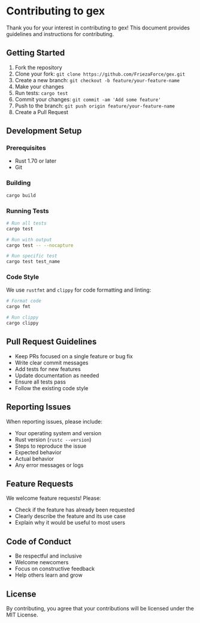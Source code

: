 # Contributing to gex

Thank you for your interest in contributing to gex! This document provides guidelines and instructions for contributing.

## Getting Started

1. Fork the repository
2. Clone your fork: `git clone https://github.com/FriezaForce/gex.git`
3. Create a new branch: `git checkout -b feature/your-feature-name`
4. Make your changes
5. Run tests: `cargo test`
6. Commit your changes: `git commit -am 'Add some feature'`
7. Push to the branch: `git push origin feature/your-feature-name`
8. Create a Pull Request

## Development Setup

### Prerequisites

- Rust 1.70 or later
- Git

### Building

```bash
cargo build
```

### Running Tests

```bash
# Run all tests
cargo test

# Run with output
cargo test -- --nocapture

# Run specific test
cargo test test_name
```

### Code Style

We use `rustfmt` and `clippy` for code formatting and linting:

```bash
# Format code
cargo fmt

# Run clippy
cargo clippy
```

## Pull Request Guidelines

- Keep PRs focused on a single feature or bug fix
- Write clear commit messages
- Add tests for new features
- Update documentation as needed
- Ensure all tests pass
- Follow the existing code style

## Reporting Issues

When reporting issues, please include:

- Your operating system and version
- Rust version (`rustc --version`)
- Steps to reproduce the issue
- Expected behavior
- Actual behavior
- Any error messages or logs

## Feature Requests

We welcome feature requests! Please:

- Check if the feature has already been requested
- Clearly describe the feature and its use case
- Explain why it would be useful to most users

## Code of Conduct

- Be respectful and inclusive
- Welcome newcomers
- Focus on constructive feedback
- Help others learn and grow

## License

By contributing, you agree that your contributions will be licensed under the MIT License.
